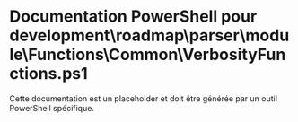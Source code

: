 # Documentation PowerShell pour development\roadmap\parser\module\Functions\Common\VerbosityFunctions.ps1

Cette documentation est un placeholder et doit être générée par un outil PowerShell spécifique.
